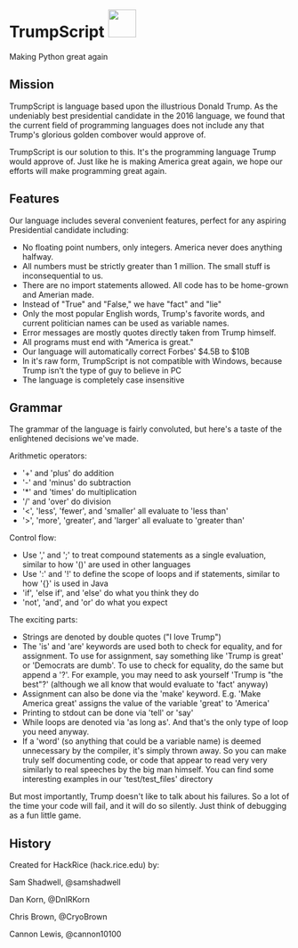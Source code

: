 # TrumpScript <img src="https://raw.github.com/samshadwell/TrumpScript/master/TrumpScript.jpg" width="50px" height="50px" />
Making Python great again

## Mission
TrumpScript is language based upon the illustrious Donald Trump. As the undeniably best presidential candidate in the 2016 language, we found that the current field of programming languages does not include any that Trump's glorious golden combover would approve of.

TrumpScript is our solution to this. It's the programming language Trump would approve of. Just like he is making America great again, we hope our efforts will make programming great again.

## Features
Our language includes several convenient features, perfect for any aspiring Presidential candidate including:
* No floating point numbers, only integers. America never does anything halfway.
* All numbers must be strictly greater than 1 million. The small stuff is inconsequential to us.
* There are no import statements allowed. All code has to be home-grown and Amerian made.
* Instead of "True" and "False," we have "fact" and "lie"
* Only the most popular English words, Trump's favorite words, and current politician names can be used as variable names.
* Error messages are mostly quotes directly taken from Trump himself.
* All programs must end with "America is great."
* Our language will automatically correct Forbes' $4.5B to $10B
* In it's raw form, TrumpScript is not compatible with Windows, because Trump isn't the type of guy to believe in PC
* The language is completely case insensitive

## Grammar
The grammar of the language is fairly convoluted, but here's a taste of the enlightened decisions we've made.

Arithmetic operators:
* '+' and 'plus' do addition
* '-' and 'minus' do subtraction
* '*' and 'times' do multiplication
* '/' and 'over' do division
* '<', 'less', 'fewer', and 'smaller' all evaluate to 'less than'
* '>', 'more', 'greater', and 'larger' all evaluate to 'greater than'

Control flow:
* Use ',' and ';' to treat compound statements as a single evaluation, similar to how '()' are used in other languages
* Use ':' and '!' to define the scope of loops and if statements, similar to how '{}' is used in Java
* 'if', 'else if', and 'else' do what you think they do
* 'not', 'and', and 'or' do what you expect

The exciting parts:
* Strings are denoted by double quotes ("I love Trump")
* The 'is' and 'are' keywords are used both to check for equality, and for assignment. To use for assignment, say something like 'Trump is great' or 'Democrats are dumb'. To use to check for equality, do the same but append a '?'. For example, you may need to ask yourself 'Trump is "the best"?' (although we all know that would evaluate to 'fact' anyway)
* Assignment can also be done via the 'make' keyword. E.g. 'Make America great' assigns the value of the variable 'great' to 'America'
* Printing to stdout can be done via 'tell' or 'say'
* While loops are denoted via 'as long as'. And that's the only type of loop you need anyway.
* If a 'word' (so anything that could be a variable name) is deemed unnecessary by the compiler, it's simply thrown away. So you can make truly self documenting code, or code that appear to read very very similarly to real speeches by the big man himself. You can find some interesting examples in our 'test/test_files' directory

But most importantly, Trump doesn't like to talk about his failures. So a lot of the time your code will fail, and it will do so silently. Just think of debugging as a fun little game.

## History
Created for HackRice (hack.rice.edu) by:

Sam Shadwell, @samshadwell

Dan Korn, @DnlRKorn

Chris Brown, @CryoBrown

Cannon Lewis, @cannon10100
